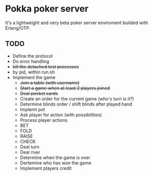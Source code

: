 Pokka poker server
==================

It's a lightweight and very beta poker server enviroment builded with Erlang/OTP.

TODO
----

 * Define the protocol
 * Do error handling
 * ~~kill the detached test processes~~
  * by pid, within run.sh
 * Implement the game
    * ~~Join a table (with username)~~
    * ~~Start a game when at least 2 players joined~~
    * ~~Deal pocket cards~~
    * Create an order for the current game (who's turn is it?)
    * Determine blinds order / shift blinds after played hand
    * Implemt pot
    * Ask player for action (with possibilities)
    * Process player actions
     * BET
     * FOLD
     * RAISE
     * CHECK
    * Deal turn
    * Deal river
    * Determine when the game is over
    * Dertemine who has won the game
    * Implement players credit
